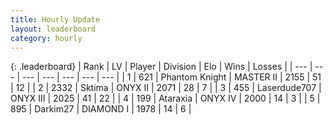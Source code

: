 ```yaml
---
title: Hourly Update
layout: leaderboard
category: hourly
---
```


{: .leaderboard}
| Rank | LV | Player | Division | Elo | Wins | Losses |
| --- | --- | --- | --- | --- | --- | --- |
| <span data-change="0">1</span> | 621 | <span title="ID: 742939">Phantom Knight</span> | MASTER II | <span data-change="0">2155</span> | <span data-change="0">51</span> | <span data-change="0">12</span> |
| <span data-change="0">2</span> | 2332 | <span title="ID: 353063">Sktima</span> | ONYX II | <span data-change="24">2071</span> | <span data-change="2">28</span> | <span data-change="0">7</span> |
| <span data-change="0">3</span> | 455 | <span title="ID: 372321">Laserdude707</span> | ONYX III | <span data-change="0">2025</span> | <span data-change="0">41</span> | <span data-change="0">22</span> |
| <span data-change="14">4</span> | 199 | <span title="ID: 745153">Ataraxia</span> | ONYX IV | <span data-change="95">2000</span> | <span data-change="7">14</span> | <span data-change="0">3</span> |
| <span data-change="0">5</span> | 895 | <span title="ID: 694036">Darkim27</span> | DIAMOND I | <span data-change="0">1978</span> | <span data-change="0">14</span> | <span data-change="0">6</span> |